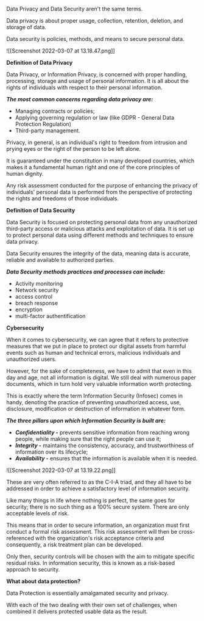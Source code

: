 Data Privacy and Data Security aren't the same terms.

Data privacy is about proper usage, collection, retention, deletion, and storage of data.

Data security is policies, methods, and means to secure personal data.

![[Screenshot 2022-03-07 at 13.18.47.png]]

**Definition of Data Privacy**

Data Privacy, or Information Privacy, is concerned with proper handling, processing, storage and usage of personal information. It is all about the rights of individuals with respect to their personal information.

_**The most common concerns regarding data privacy are:**_

-   Managing contracts or policies;
-   Applying governing regulation or law (like GDPR - General Data Protection Regulation)
-   Third-party management.

Privacy, in general, is an individual's right to freedom from intrusion and prying eyes or the right of the person to be left alone.

It is guaranteed under the constitution in many developed countries, which makes it a fundamental human right and one of the core principles of human dignity.

Any risk assessment conducted for the purpose of enhancing the privacy of individuals' personal data is performed from the perspective of protecting the rights and freedoms of those individuals.

**Definition of Data Security**

Data Security is focused on protecting personal data from any unauthorized third-party access or malicious attacks and exploitation of data. It is set up to protect personal data using different methods and techniques to ensure data privacy.

Data Security ensures the integrity of the data, meaning data is accurate, reliable and available to authorized parties.

_**Data Security methods practices and processes can include:**_

-   Activity monitoring
-   Network security
-   access control
-   breach response
-   encryption
-   multi-factor authentification

**Cybersecurity**

When it comes to cybersecurity, we can agree that it refers to protective measures that we put in place to protect our digital assets from harmful events such as human and technical errors, malicious individuals and unauthorized users.

However, for the sake of completeness, we have to admit that even in this day and age, not all information is digital. We still deal with numerous paper documents, which in turn hold very valuable information worth protecting.

This is exactly where the term Information Security (Infosec) comes in handy, denoting the practice of preventing unauthorized access, use, disclosure, modification or destruction of information in whatever form.

_**The three pillars upon which Information Security is built are:**_

-   _**Confidentiality -**_ prevents sensitive information from reaching wrong people, while making sure that the right people can use it;
-   _**Integrity -**_ maintains the consistency, accuracy, and trustworthiness of information over its lifecycle;
-   _**Availability -**_ ensures that the information is available when it is needed.

![[Screenshot 2022-03-07 at 13.19.22.png]]

These are very often referred to as the C-I-A triad, and they all have to be addressed in order to achieve a satisfactory level of information security.

Like many things in life where nothing is perfect, the same goes for security; there is no such thing as a 100% secure system. There are only acceptable levels of risk.

This means that in order to secure information, an organization must first conduct a formal risk assessment. This risk assessment will then be cross-referenced with the organization's risk acceptance criteria and consequently, a risk treatment plan can be developed.

Only then, security controls will be chosen with the aim to mitigate specific residual risks. In information security, this is known as a risk-based approach to security.

**What about data protection?**

Data Protection is essentially amalgamated security and privacy.

With each of the two dealing with their own set of challenges, when combined it delivers protected usable data as the result.